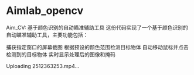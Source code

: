 # Aimlab_opencv
Aim_CV: 基于颜色识别的自动瞄准辅助工具
这份代码实现了一个基于颜色识别的自动瞄准辅助工具，主要功能包括：

捕获指定窗口的屏幕截图
根据预设的颜色范围检测目标物体
自动移动鼠标并点击检测到的目标物体
实时显示处理后的图像和掩码


Uploading 2512363253.mp4…

